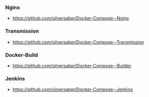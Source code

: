 ### Nginx
- https://github.com/silversaber/Docker-Compose--Nginx

### Transmission
- https://github.com/silversaber/Docker-Compose--Transmission

### Docker-Build
- https://github.com/silversaber/Docker-Compose--Builder

### Jenkins
- https://github.com/silversaber/Docker-Compose--Jenkins

